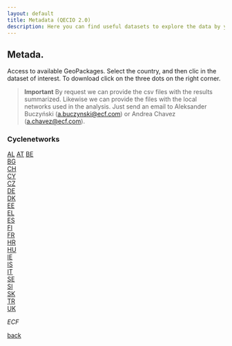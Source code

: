 ```yaml
---
layout: default
title: Metadata (QECIO 2.0)
description: Here you can find useful datasets to explore the data by yourself.
---
```


## Metada.

Access to available GeoPackages. Select the country, and then clic in the dataset of interest. To download click on the three dots on the right corner. 

> **Important**
> By request we can provide the csv files with the results summarized. Likewise we can provide the files with the local networks used in the analysis.
> Just send an email to Aleksander Buczyński (a.buczynski@ecf.com) or Andrea Chavez (a.chavez@ecf.com). 

### Cyclenetworks
[AL](Metadata/Cyclenetworks/AL.html)
[AT](Metadata/Cyclenetworks/AT)
[BE](https://minhaskamal.github.io/DownGit/#/home?url=https://github.com/European-Cyclists-Federation/European-Cyclists-Federation.github.io/tree/main/Metadata/Cyclenetworks/BE)<br>
[BG](Metadata/Cyclenetworks/BG)<br>
[CH](Metadata/Cyclenetworks/CH)<br>
[CY](Metadata/Cyclenetworks/CY)<br>
[CZ](Metadata/Cyclenetworks/CZ)<br>
[DE](Metadata/Cyclenetworks/DE)<br>
[DK](Metadata/Cyclenetworks/DK)<br>
[EE](Metadata/Cyclenetworks/EE)<br>
[EL](Metadata/Cyclenetworks/EL)<br>
[ES](Metadata/Cyclenetworks/ES)<br>
[FI](Metadata/Cyclenetworks/FI)<br>
[FR](Metadata/Cyclenetworks/FR)<br>
[HR](Metadata/Cyclenetworks/HR)<br>
[HU](Metadata/Cyclenetworks/HU)<br>
[IE](Metadata/Cyclenetworks/IE)<br>
[IS](Metadata/Cyclenetworks/IS)<br>
[IT](Metadata/Cyclenetworks/IT)<br>
[SE](Metadata/Cyclenetworks/SE)<br>
[SI](Metadata/Cyclenetworks/SI)<br>
[SK](Metadata/Cyclenetworks/SK)<br>
[TR](Metadata/Cyclenetworks/TR)<br>
[UK](Metadata/Cyclenetworks/UK)<br>


_ECF_

[back](./)
